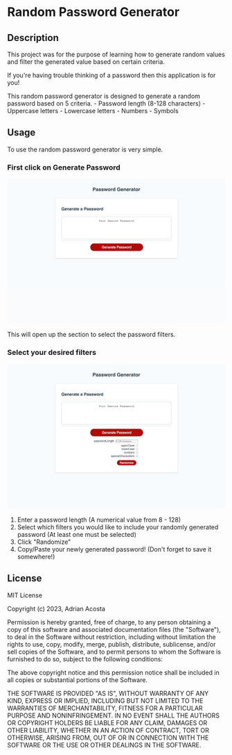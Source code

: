 # Random Password Generator

## Description

This project was for the purpose of learning how to generate random values and filter the generated value based on certain criteria.

If you're having trouble thinking of a password then this application is for you!

This random password generator is designed to generate a random password based on 5 criteria.
    - Password length (8-128 characters)
    - Uppercase letters
    - Lowercase letters
    - Numbers
    - Symbols

## Usage

To use the random password generator is very simple.

### First click on Generate Password
![Password Generator front page](assets/passwordgenerator.png)

This will open up the section to select the password filters.

### Select your desired filters
![Password Generator Criteria](assets/passwordOpen.png)

1. Enter a password length (A numerical value from 8 - 128)
2. Select which filters you would like to include your randomly generated password (At least one must be selected)
3. Click "Randomize"
4. Copy/Paste your newly generated password! (Don't forget to save it somewhere!)

## License

MIT License

Copyright (c) 2023, Adrian Acosta

Permission is hereby granted, free of charge, to any person obtaining a copy
of this software and associated documentation files (the "Software"), to deal
in the Software without restriction, including without limitation the rights
to use, copy, modify, merge, publish, distribute, sublicense, and/or sell
copies of the Software, and to permit persons to whom the Software is
furnished to do so, subject to the following conditions:

The above copyright notice and this permission notice shall be included in all
copies or substantial portions of the Software.

THE SOFTWARE IS PROVIDED "AS IS", WITHOUT WARRANTY OF ANY KIND, EXPRESS OR
IMPLIED, INCLUDING BUT NOT LIMITED TO THE WARRANTIES OF MERCHANTABILITY,
FITNESS FOR A PARTICULAR PURPOSE AND NONINFRINGEMENT. IN NO EVENT SHALL THE
AUTHORS OR COPYRIGHT HOLDERS BE LIABLE FOR ANY CLAIM, DAMAGES OR OTHER
LIABILITY, WHETHER IN AN ACTION OF CONTRACT, TORT OR OTHERWISE, ARISING FROM,
OUT OF OR IN CONNECTION WITH THE SOFTWARE OR THE USE OR OTHER DEALINGS IN THE
SOFTWARE.